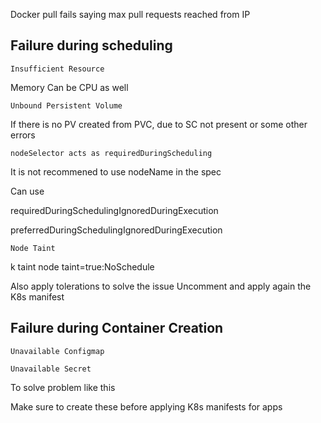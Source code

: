 Docker pull fails saying max pull requests reached from IP


## Failure during scheduling


`Insufficient Resource`

Memory
Can be CPU as well


`Unbound Persistent Volume`

If there is no PV created from PVC, due to SC not present or some other errors


`nodeSelector acts as requiredDuringScheduling`

It is not recommened to use nodeName in the spec

Can use

requiredDuringSchedulingIgnoredDuringExecution

preferredDuringSchedulingIgnoredDuringExecution


`Node Taint`

k taint node <node-name> taint=true:NoSchedule

Also apply tolerations to solve the issue
Uncomment and apply again the K8s manifest


## Failure during Container Creation


`Unavailable Configmap`

`Unavailable Secret`

To solve problem like this

Make sure to create these before applying K8s manifests for apps